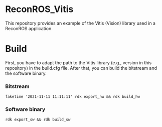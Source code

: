 # ReconROS_Vitis

This repository provides an example of the Vitis (Vision) library used in a ReconROS application. 


# Build

First, you have to adapt the path to the Vitis library (e.g., version in this repository) in the build.cfg file. After that, you can build the bitstream and the software binary.

### Bitstream 

```
faketime '2021-11-11 11:11:11' rdk export_hw && rdk build_hw
```

### Software binary 
```
rdk export_sw && rdk build_sw
```


